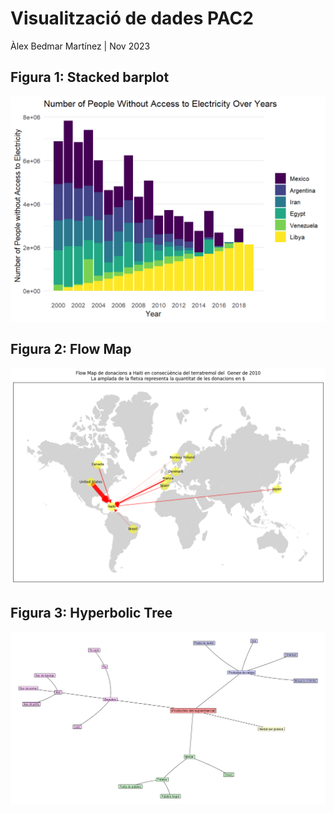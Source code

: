 # Visualització de dades PAC2 
Àlex Bedmar Martínez  |  Nov 2023


## Figura 1: Stacked barplot
 ![Alt Text](./fig1_stacked_bar_PAC2.png)



## Figura 2: Flow Map
 ![Alt Text](./fig2_flow_map_PAC2.png)



## Figura 3: Hyperbolic Tree
 ![Alt Text](./fig3_hyperbolic_tree_PAC2_.png)
 
